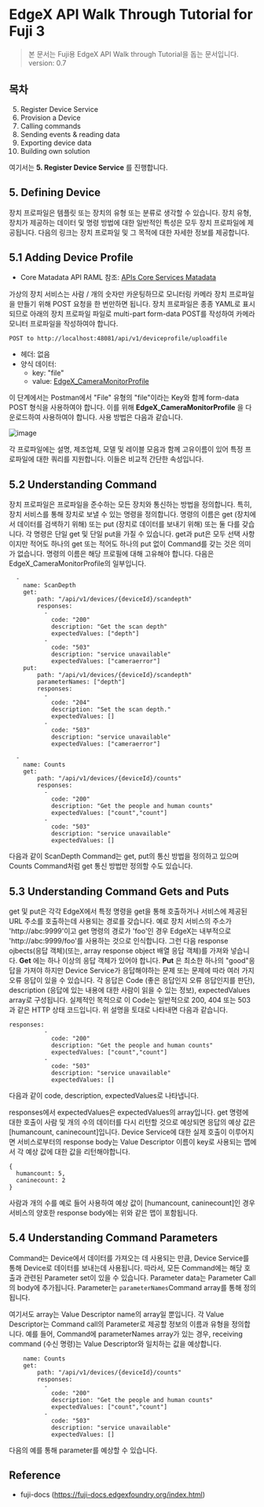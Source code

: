 EdgeX API Walk Through Tutorial for Fuji 3
==

> 본 문서는 Fuji용 EdgeX API Walk through Tutorial을 돕는 문서입니다.   
> version: 0.7

목차
--

5. Register Device Service
6. Provision a Device
7. Calling commands
8. Sending events & reading data
9. Exporting device data
10. Building own solution

여기서는 __5. Register Device Service__ 를 진행합니다. 

## 5. Defining Device 

장치 프로파일은 템플릿 또는 장치의 유형 또는 분류로 생각할 수 있습니다. 장치 유형, 장치가 제공하는 데이터 및 명령 방법에 대한 일반적인 특성은 모두 장치 프로파일에 제공됩니다. 다음의 링크는 장치 프로파일 및 그 목적에 대한 자세한 정보를 제공합니다.

5.1 Adding Device Profile
--

* Core Matadata API RAML 참조: [APIs Core Services Matadata](https://github.com/edgexfoundry/edgex-go/blob/master/api/raml/core-metadata.raml) 

가상의 장치 서비스는 사람 / 개의 숫자만 카운팅하므로 모니터링 카메라 장치 프로파일을 만들기 위해 POST 요청을 한 번만하면 됩니다. 장치 프로파일은 종종 YAML로 표시되므로 아래의 장치 프로파일 파일로 multi-part form-data POST를 작성하여 카메라 모니터 프로파일을 작성하여야 합니다. 

```
POST to http://localhost:48081/api/v1/deviceprofile/uploadfile
```
- 헤더: 없음
- 양식 데이터:  
    - key: "file"
    - value: [EdgeX_CameraMonitorProfile](https://fuji-docs.edgexfoundry.org/_downloads/EdgeX_CameraMonitorProfile.yml) 

이 단계에서는 Postman에서 "File" 유형의 "file"이라는 Key와 함께 form-data POST 형식을 사용하여야 합니다. 이를 위해 __EdgeX_CameraMonitorProfile__ 을 다운로드하여 사용하여야 합니다. 사용 방법은 다음과 같습니다. 

![image](https://fuji-docs.edgexfoundry.org/_images/EdgeX_WalkthroughPostmanFile.png)

각 프로파일에는 설명, 제조업체, 모델 및 레이블 모음과 함께 고유이름이 있어 특정 프로파일에 대한 쿼리를 지원합니다. 이들은 비교적 간단한 속성입니다. 

5.2  Understanding Command
-- 

장치 프로파일은 프로파일을 준수하는 모든 장치와 통신하는 방법을 정의합니다. 특히, 장치 서비스를 통해 장치로 보낼 수 있는 명령을 정의합니다. 명령의 이름은 get (장치에서 데이터를 검색하기 위해) 또는 put (장치로 데이터를 보내기 위해) 또는 둘 다를 갖습니다. 각 명령은 단일 get 및 단일 put을 가질 수 있습니다. get과 put은 모두 선택 사항이지만 적어도 하나의 get 또는 적어도 하나의 put 없이 Command를 갖는 것은 의미가 없습니다. 명령의 이름은 해당 프로필에 대해 고유해야 합니다. 다음은 EdgeX_CameraMonitorProfile의 일부입니다. 

```
  - 
    name: ScanDepth
    get:
        path: "/api/v1/devices/{deviceId}/scandepth"
        responses:
          -
            code: "200"
            description: "Get the scan depth"
            expectedValues: ["depth"]
          -
            code: "503"
            description: "service unavailable"
            expectedValues: ["cameraerror"]    
    put:
        path: "/api/v1/devices/{deviceId}/scandepth"
        parameterNames: ["depth"]
        responses:
          - 
            code: "204"
            description: "Set the scan depth."
            expectedValues: []
          -
            code: "503"
            description: "service unavailable"
            expectedValues: ["cameraerror"]

  - 
    name: Counts
    get:
        path: "/api/v1/devices/{deviceId}/counts"
        responses:
          -
            code: "200"
            description: "Get the people and human counts"
            expectedValues: ["count","count"]
          -
            code: "503"
            description: "service unavailable"
            expectedValues: []
```

다음과 같이 ScanDepth Command는 get, put의 통신 방법을 정의하고 있으며 Counts Command처럼 get 통신 방법만 정의할 수도 있습니다. 

5.3 Understanding Command Gets and Puts
--

get 및 put은 각각 EdgeX에서 특정 명령을 get을 통해 호출하거나 서비스에 제공된 URL 주소를 호출하는데 사용되는 경로를 갖습니다. 예로 장치 서비스의 주소가 'http://abc:9999'이고 get 명령의 경로가 'foo'인 경우 EdgeX는 내부적으로 'http://abc:9999/foo'를 사용하는 것으로 인식합니다. 그런 다음 response ojbects(응답 객체)(또는, array response object 배열 응답 객체)를 가져와 넣습니다. __Get__ 에는 하나 이상의 응답 객체가 있어야 합니다. __Put__ 은 최소한 하나의 "good"응답을 가져야 하지만 Device Service가 응답해야하는 문제 또는 문제에 따라 여러 가지 오류 응답이 있을 수 있습니다. 각 응답은 Code (좋은 응답인지 오류 응답인지를 판단), description (응답에 있는 내용에 대한 사람이 읽을 수 있는 정보), expectedValues array로 구성됩니다. 실제적인 목적으로 이 Code는 일반적으로 200, 404 또는 503과 같은 HTTP 상태 코드입니다. 위 설명을 토대로 나타내면 다음과 같습니다.

```
responses:
          -
            code: "200"
            description: "Get the people and human counts"
            expectedValues: ["count","count"]
          -
            code: "503"
            description: "service unavailable"
            expectedValues: []
```

다음과 같이 code, description, expectedValues로 나타냅니다. 

responses에서 expectedValues은 expectedValues의 array입니다. get 명령에 대한 호출이 사람 및 개의 수의 데이터를 다시 리턴할 것으로 예상되면 응답의 예상 값은 [humancount, caninecount]입니다. Device Service에 대한 실제 호출이 이루어지면 서비스로부터의 response body는 Value Descriptor 이름이 key로 사용되는 맵에서 각 예상 값에 대한 값을 리턴해야합니다. 

```
{
  humancount: 5,
  caninecount: 2
}
```

사람과 개의 수를 예로 들어 사용하여 예상 값이 [humancount, caninecount]인 경우 서비스의 양호한 response body에는 위와 같은 맵이 포함됩니다. 

5.4 Understanding Command Parameters
--

Command는 Device에서 데이터를 가져오는 데 사용되는 만큼, Device Service를 통해 Device로 데이터를 보내는데 사용됩니다. 따라서, 모든 Command에는 해당 호출과 관련된 Parameter set이 있을 수 있습니다. Parameter data는 Parameter Call의 body에 추가됩니다. Parameter는 `parameterNames`Command array를 통해 정의됩니다. 

여기서도 array는 Value Descriptor name의 array일 뿐입니다. 각 Value Descriptor는 Command call의 Parameter로 제공할 정보의 이름과 유형을 정의합니다. 예를 들어, Command에 parameterNames array가 있는 경우, receiving command (수신 명령)는 Value Descriptor와 일치하는 값을 예상합니다. 

```
    name: Counts
    get:
        path: "/api/v1/devices/{deviceId}/counts"
        responses:
          -
            code: "200"
            description: "Get the people and human counts"
            expectedValues: ["count","count"]
          -
            code: "503"
            description: "service unavailable"
            expectedValues: []
```

다음의 예를 통해 parameter를 예상할 수 있습니다. 

Reference
--

- fuji-docs (https://fuji-docs.edgexfoundry.org/index.html)